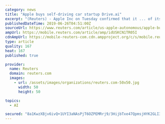 ```yaml
---
category: news
title: "Apple buys self-driving car startup Drive.ai"
excerpt: "(Reuters) - Apple Inc on Tuesday confirmed that it ... of its engineering talent to boost Apple’s own self-driving efforts. One of hundreds of startups pursuing autonomous vehicles, Drive.ai had been running a small fleet of test shuttles in Texas ..."
publishedDateTime: 2019-06-26T04:51:00Z
sourceUrl: https://www.reuters.com/article/us-apple-autonomous/apple-buys-self-driving-car-startup-drive-ai-idUSKCN1TR05I
ampUrl: https://mobile.reuters.com/article/amp/idUSKCN1TR05I
cdnAmpUrl: https://mobile-reuters-com.cdn.ampproject.org/c/s/mobile.reuters.com/article/amp/idUSKCN1TR05I
type: article
quality: 167
heat: 167
published: true

provider:
  name: Reuters
  domain: reuters.com
  images:
    - url: /assets/images/organizations/reuters.com-50x50.jpg
      width: 50
      height: 50

topics:
  - AI

secured: "8a1KwzXBjv6ivQ+1UYI3aNAsPjT6OZPEMRrj9/3HijbTxe47QpmsjHYK2GLI3hrgFsS7ADoEHnFOVRg4AkMVHmPBLEq/4wzk5bd2MCN/NvMy4p12O4nAb6aEbsfM4LVc/0AAogtKBz1l7xbURjCYY43lL8p/dmXQdKMbWKjp8HTeW291Utp7x7isOwu2X5y9BqwfpuoyRxEe58ETjwLgxWFZ9wHF2/j3oOpUR5izg4oPYBdgbLGWb7zKWuH7b+WLZDkeNE6KVxQvOeEVdepdoA==;VMW7eR7dmpWdoM9+HxuSJg=="
---
```


